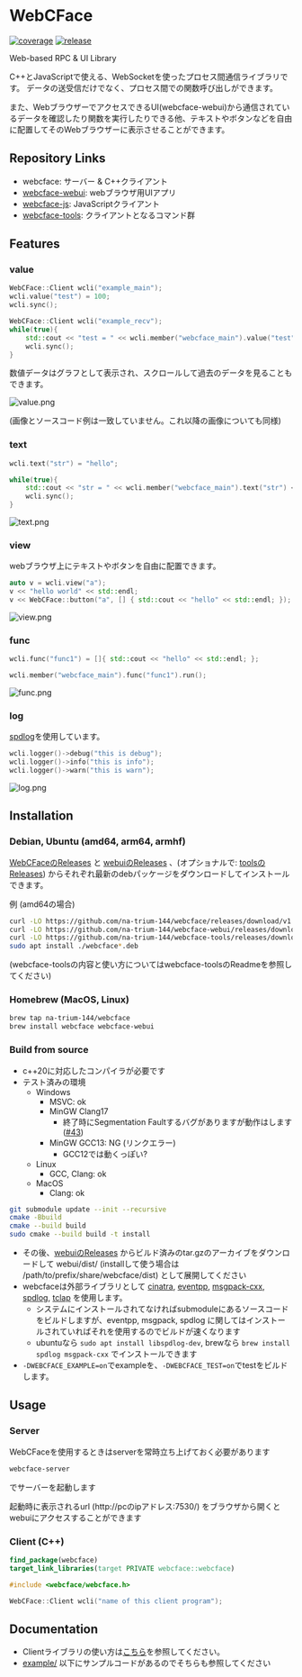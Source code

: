 # WebCFace

[![coverage](https://raw.githubusercontent.com/na-trium-144/webcface/badge/coverage.svg)](https://github.com/na-trium-144/webcface/actions/workflows/cmake-coverage.yml)
[![release](https://img.shields.io/github/v/release/na-trium-144/webcface)](https://github.com/na-trium-144/webcface/releases)

Web-based RPC &amp; UI Library

C++とJavaScriptで使える、WebSocketを使ったプロセス間通信ライブラリです。
データの送受信だけでなく、プロセス間での関数呼び出しができます。

また、WebブラウザーでアクセスできるUI(webcface-webui)から通信されているデータを確認したり関数を実行したりできる他、テキストやボタンなどを自由に配置してそのWebブラウザーに表示させることができます。

## Repository Links

* webcface: サーバー & C++クライアント
* [webcface-webui](https://github.com/na-trium-144/webcface-webui): webブラウザ用UIアプリ
* [webcface-js](https://github.com/na-trium-144/webcface-js): JavaScriptクライアント
* [webcface-tools](https://github.com/na-trium-144/webcface-tools): クライアントとなるコマンド群

## Features

### value
```cpp
WebCFace::Client wcli("example_main");
wcli.value("test") = 100;
wcli.sync();
```

```cpp
WebCFace::Client wcli("example_recv");
while(true){
	std::cout << "test = " << wcli.member("webcface_main").value("test") << std::endl;
	wcli.sync();
}
```
数値データはグラフとして表示され、スクロールして過去のデータを見ることもできます。

![value.png](./images/value.png)

(画像とソースコード例は一致していません。これ以降の画像についても同様)

### text
```cpp
wcli.text("str") = "hello";
```

```cpp
while(true){
	std::cout << "str = " << wcli.member("webcface_main").text("str") << std::endl;
	wcli.sync();
}
```

![text.png](./images/text.png)

### view
webブラウザ上にテキストやボタンを自由に配置できます。
```cpp
auto v = wcli.view("a");
v << "hello world" << std::endl;
v << WebCFace::button("a", [] { std::cout << "hello" << std::endl; });
```

![view.png](./images/view.png)

### func
```cpp
wcli.func("func1") = []{ std::cout << "hello" << std::endl; };
```

```cpp
wcli.member("webcface_main").func("func1").run();
```

![func.png](./images/func.png)

### log
[spdlog](https://github.com/gabime/spdlog)を使用しています。
```cpp
wcli.logger()->debug("this is debug");
wcli.logger()->info("this is info");
wcli.logger()->warn("this is warn");
```

![log.png](./images/log.png)

## Installation

### Debian, Ubuntu (amd64, arm64, armhf)
[WebCFaceのReleases](https://github.com/na-trium-144/webcface/releases) と [webuiのReleases](https://github.com/na-trium-144/webcface-webui/releases) 、(オプショナルで: [toolsのReleases](https://github.com/na-trium-144/webcface-tools/releases)) からそれぞれ最新のdebパッケージをダウンロードしてインストールできます。

例 (amd64の場合)
```sh
curl -LO https://github.com/na-trium-144/webcface/releases/download/v1.0.3/webcface_1.0.3_amd64.deb
curl -LO https://github.com/na-trium-144/webcface-webui/releases/download/v1.0.4/webcface-webui_1.0.4_all.deb
curl -LO https://github.com/na-trium-144/webcface-tools/releases/download/v1.0.0/webcface-tools_1.0.0_amd64.deb
sudo apt install ./webcface*.deb
```

(webcface-toolsの内容と使い方についてはwebcface-toolsのReadmeを参照してください)

### Homebrew (MacOS, Linux)
```sh
brew tap na-trium-144/webcface
brew install webcface webcface-webui
```

### Build from source

* c++20に対応したコンパイラが必要です
* テスト済みの環境
	* Windows
		* MSVC: ok
		* MinGW Clang17
			* 終了時にSegmentation Faultするバグがありますが動作はします ([#43](https://github.com/na-trium-144/webcface/issues/43))
		* MinGW GCC13: NG (リンクエラー)
			* GCC12では動くっぽい?
	* Linux
		* GCC, Clang: ok
	* MacOS
		* Clang: ok

```sh
git submodule update --init --recursive
cmake -Bbuild
cmake --build build
sudo cmake --build build -t install
```
* その後、[webuiのReleases](https://github.com/na-trium-144/webcface-webui/releases) からビルド済みのtar.gzのアーカイブをダウンロードして webui/dist/ (installして使う場合は /path/to/prefix/share/webcface/dist) として展開してください
* webcfaceは外部ライブラリとして [cinatra](https://github.com/qicosmos/cinatra), [eventpp](https://github.com/wqking/eventpp), [msgpack-cxx](https://github.com/msgpack/msgpack-c), [spdlog](https://github.com/gabime/spdlog), [tclap](https://tclap.sourceforge.net) を使用します。
	* システムにインストールされてなければsubmoduleにあるソースコードをビルドしますが、eventpp, msgpack, spdlog に関してはインストールされていればそれを使用するのでビルドが速くなります
	* ubuntuなら `sudo apt install libspdlog-dev`, brewなら `brew install spdlog msgpack-cxx` でインストールできます
* `-DWEBCFACE_EXAMPLE=on`でexampleを、`-DWEBCFACE_TEST=on`でtestをビルドします。

## Usage

### Server
WebCFaceを使用するときはserverを常時立ち上げておく必要があります

```sh
webcface-server
```
でサーバーを起動します

起動時に表示されるurl (http://pcのipアドレス:7530/) をブラウザから開くとwebuiにアクセスすることができます

### Client (C++)

```cmake
find_package(webcface)
target_link_libraries(target PRIVATE webcface::webcface)
```

```cpp
#include <webcface/webcface.h>

WebCFace::Client wcli("name of this client program");
```

## Documentation

* Clientライブラリの使い方は[こちら](https://na-trium-144.github.io/webcface/md_01__client.html)を参照してください。
* [example/](./example/) 以下にサンプルコードがあるのでそちらも参照してください
